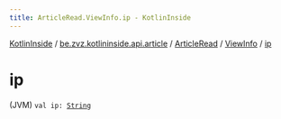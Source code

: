 ```yaml
---
title: ArticleRead.ViewInfo.ip - KotlinInside
---
```


[KotlinInside](../../../index.html) / [be.zvz.kotlininside.api.article](../../index.html) / [ArticleRead](../index.html) / [ViewInfo](index.html) / [ip](./ip.html)

# ip

(JVM) `val ip: `[`String`](https://kotlinlang.org/api/latest/jvm/stdlib/kotlin/-string/index.html)